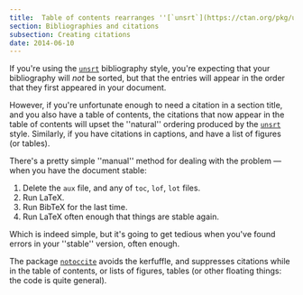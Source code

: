 ```yaml
---
title:  Table of contents rearranges ''[`unsrt`](https://ctan.org/pkg/unsrt)'' ordering
section: Bibliographies and citations
subsection: Creating citations
date: 2014-06-10
---
```


If you're using the [`unsrt`](https://ctan.org/pkg/unsrt) bibliography style, you're
expecting that your bibliography will _not_ be sorted, but that
the entries will appear in the order that they first appeared in your
document.

However, if you're unfortunate enough to need a citation in a section
title, and you also have a table of contents, the citations that now
appear in the table of contents will upset the ''natural'' ordering
produced by the [`unsrt`](https://ctan.org/pkg/unsrt) style.  Similarly, if you have
citations in captions, and have a list of figures (or tables).

There's a pretty simple ''manual'' method for dealing with the
problem&nbsp;&mdash; when you have the document stable:
  

1.  Delete the `aux` file, and any of `toc`,
    `lof`, `lot` files.
2.  Run LaTeX.
3.  Run BibTeX for the last time.
4.  Run LaTeX often enough that things are stable again.

Which is indeed simple, but it's going to get tedious when you've
found errors in your ''stable'' version, often enough.

The package [`notoccite`](https://ctan.org/pkg/notoccite) avoids the kerfuffle, and suppresses
citations while in the table of contents, or lists of figures, tables
(or other floating things: the code is quite general).


